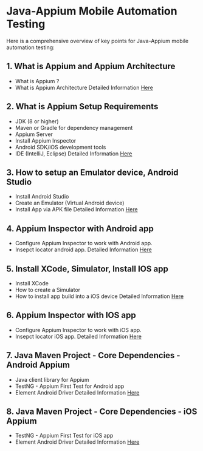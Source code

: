 # Java-Appium Mobile Automation Testing
Here is a comprehensive overview of key points for Java-Appium mobile automation testing:

## 1. What is Appium and Appium Architecture
- What is Appium ?
- What is Appium Architecture
Detailed Information [Here](./1-what-is-appium.md) 

## 2. What is Appium Setup Requirements
- JDK (8 or higher)
- Maven or Gradle for dependency management
- Appium Server
- Install Appium Inspector
- Android SDK/iOS development tools
- IDE (IntelliJ, Eclipse)
Detailed Information [Here](./2-setup-appium-tools.md)

## 3. How to setup an Emulator device, Android Studio
- Install Android Studio
- Create an Emulator (Virtual Android device)
- Install App via APK file
Detailed Information [Here](./3-setup-android-studio-emulator-install-android-app.md)


## 4. Appium Inspector with Android app
- Configure Appium Inspector to work with Android app.
- Insepct locator android app.
Detailed Information [Here](./4-configure-appium-inspector-android-locators.md)

## 5. Install XCode, Simulator, Install IOS app
- Install XCode
- How to create a Simulator
- How to install app build into a iOS device
Detailed Information [Here](./5-setup-ios-xcode-simulator-install-app.md)

## 6. Appium Inspector with IOS app
- Configure Appium Inspector to work with iOS app.
- Insepct locator iOS app.
Detailed Information [Here](./6-configure-appium-inspector-ios-locators.md)

## 7. Java Maven Project - Core Dependencies - Android Appium
- Java client library for Appium
- TestNG - Appium First Test for Android app
- Element Android Driver
Detailed Information [Here](7-java-maven-project-appium-android.md)

## 8. Java Maven Project - Core Dependencies - iOS Appium
- TestNG - Appium First Test for iOS app
- Element Android Driver
Detailed Information [Here](./8-java-maven-project-appium-ios.md)
